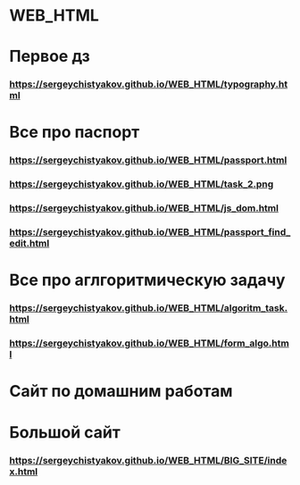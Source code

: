 # WEB_HTML
# Первое дз
### https://sergeychistyakov.github.io/WEB_HTML/typography.html
# Все про паспорт
### https://sergeychistyakov.github.io/WEB_HTML/passport.html
### https://sergeychistyakov.github.io/WEB_HTML/task_2.png
### https://sergeychistyakov.github.io/WEB_HTML/js_dom.html
### https://sergeychistyakov.github.io/WEB_HTML/passport_find_edit.html
# Все про аглгоритмическую задачу
### https://sergeychistyakov.github.io/WEB_HTML/algoritm_task.html
### https://sergeychistyakov.github.io/WEB_HTML/form_algo.html
# Сайт по домашним работам  

# Большой сайт
### https://sergeychistyakov.github.io/WEB_HTML/BIG_SITE/index.html
